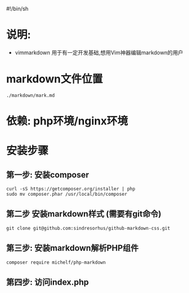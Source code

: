 #!/bin/sh

# 说明:
- vimmarkdown 用于有一定开发基础,想用Vim神器编辑markdown的用户

# markdown文件位置 
```
./markdown/mark.md
```

# 依赖: php环境/nginx环境

# 安装步骤
## 第一步: 安装composer
```
curl -sS https://getcomposer.org/installer | php
sudo mv composer.phar /usr/local/bin/composer
```
## 第二步 安装markdown样式 (需要有git命令)
```
git clone git@github.com:sindresorhus/github-markdown-css.git
```
## 第三步: 安装markdown解析PHP组件
```
composer require michelf/php-markdown
```
## 第四步: 访问index.php 
